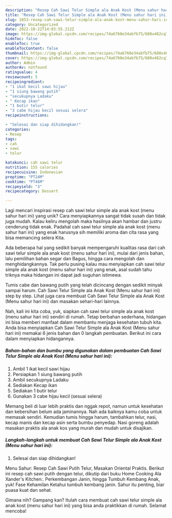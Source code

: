 ```yaml
---
description: "Resep Cah Sawi Telur Simple ala Anak Kost (Menu sahur hari ini) yang Lezat"
title: "Resep Cah Sawi Telur Simple ala Anak Kost (Menu sahur hari ini) yang Lezat"
slug: 1053-resep-cah-sawi-telur-simple-ala-anak-kost-menu-sahur-hari-ini-yang-lezat
category: Uncategorized
date: 2022-10-22T14:03:55.212Z
image: https://img-global.cpcdn.com/recipes/74a6760e34abfb75/680x482cq70/cah-sawi-telur-simple-ala-anak-kost-menu-sahur-hari-ini-foto-resep-utama.jpg
hideToc: false
enableToc: true
enableTocContent: false
thumbnail: https://img-global.cpcdn.com/recipes/74a6760e34abfb75/680x482cq70/cah-sawi-telur-simple-ala-anak-kost-menu-sahur-hari-ini-foto-resep-utama.jpg
cover: https://img-global.cpcdn.com/recipes/74a6760e34abfb75/680x482cq70/cah-sawi-telur-simple-ala-anak-kost-menu-sahur-hari-ini-foto-resep-utama.jpg
author: Admin
authorAv: notfound
ratingvalue: 4
reviewcount: 5
recipeingredient:
- "1 ikat kecil sawi hijau"
- "1 siung bawang putih"
- "secukupnya Ladaku"
- " Kecap ikan"
- "1 butir telur"
- "3 cabe hijau kecil sesuai selera"
recipeinstructions:

- "Selesai dan siap dihidangkan!"
categories:
- Resep
tags:
- cah
- sawi
- telur

katakunci: cah sawi telur 
nutrition: 155 calories
recipecuisine: Indonesian
preptime: "PT24M"
cooktime: "PT46M"
recipeyield: "3"
recipecategory: Dessert

---
```





Lagi mencari inspirasi resep cah sawi telur simple ala anak kost (menu sahur hari ini) yang unik? Cara menyiapkannya sangat tidak susah dan tidak juga mudah. Kalau keliru mengolah maka hasilnya akan hambar dan justru cenderung tidak enak. Padahal cah sawi telur simple ala anak kost (menu sahur hari ini) yang enak harusnya sih memiliki aroma dan cita rasa yang bisa memancing selera Kita.





Ada beberapa hal yang sedikit banyak mempengaruhi kualitas rasa dari cah sawi telur simple ala anak kost (menu sahur hari ini), mulai dari jenis bahan, lalu pemilihan bahan segar dan Bagus, hingga cara mengolah dan menghidangkannya. Tak perlu pusing kalau mau menyiapkan cah sawi telur simple ala anak kost (menu sahur hari ini) yang enak,      asal sudah tahu triknya maka hidangan ini dapat jadi suguhan istimewa.














Tumis cabe dan bawang putih yang telah dicincang dengan sedikit minyak sampai harum. Cah Sawi Telur Simple ala Anak Kost (Menu sahur hari ini) step by step. Lihat juga cara membuat Cah Sawi Telur Simple ala Anak Kost (Menu sahur hari ini) dan masakan sehari-hari lainnya.






Nah, kali ini kita coba, yuk, siapkan cah sawi telur simple ala anak kost (menu sahur hari ini) sendiri di rumah. Tetap berbahan sederhana, hidangan ini bisa memberi manfaat dalam membantu menjaga kesehatan tubuh kita. Anda bisa menyiapkan Cah Sawi Telur Simple ala Anak Kost (Menu sahur hari ini) memakai 6 jenis bahan dan 0 langkah pembuatan. Berikut ini cara dalam menyiapkan hidangannya.

<!--inarticleads1-->

##### Bahan-bahan dan bumbu yang digunakan dalam pembuatan Cah Sawi Telur Simple ala Anak Kost (Menu sahur hari ini):

1. Ambil 1 ikat kecil sawi hijau
1. Persiapkan 1 siung bawang putih
1. Ambil secukupnya Ladaku
1. Sediakan  Kecap ikan
1. Sediakan 1 butir telur
1. Gunakan 3 cabe hijau kecil (sesuai selera)


Memang beli di luar lebih praktis dan nggak repot, namun untuk kesehatan dan kebersihan belum ada jaminannya. Nah ada baiknya kamu coba untuk memasak sendiri. Kemudian tumis hingga harum, tambahkan telur, nasi, kecap manis dan kecap asin serta bumbu penyedap. Nasi goreng adalah masakan praktis ala anak kos yang murah dan mudah untuk disajikan. 

<!--inarticleads2-->

##### Langkah-langkah untuk membuat Cah Sawi Telur Simple ala Anak Kost (Menu sahur hari ini):


1. Selesai dan siap dihidangkan!

Menu Sahur: Resep Cah Sawi Putih Telur, Masakan Oriental Praktis. Berikut ini resep cah sawi putih dengan telur, dikutip dari buku Home Cooking Ala Xander&#39;s Kitchen:. Perkembangan Janin, hingga Tumbuh Kembang Anak, yuk! Fase Kehamilan Ketahui tumbuh kembang janin. Sahur itu penting, biar puasa kuat dan sehat. 

Gimana nih? Gampang kan? Itulah cara membuat cah sawi telur simple ala anak kost (menu sahur hari ini) yang bisa anda praktikkan di rumah. Selamat mencoba!
